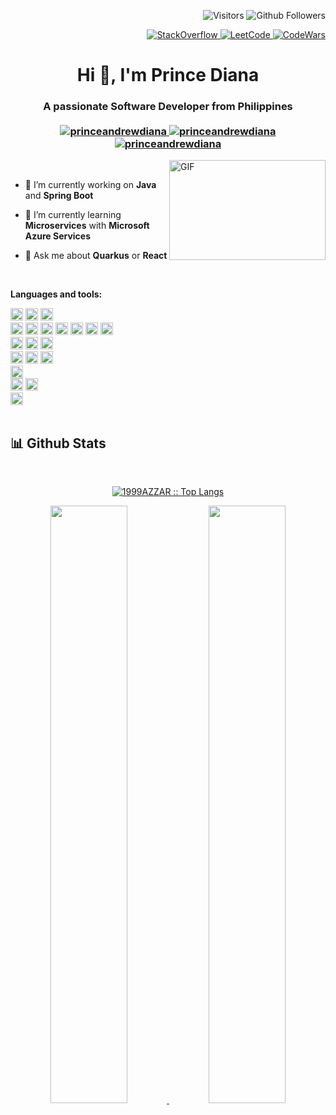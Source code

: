 
<p align="right"> 
  <img src="https://visitor-badge.laobi.icu/badge?page_id=princeandrewdiana" alt="Visitors" />
  <img src="https://img.shields.io/github/followers/princeandrewdiana?label=Follow&style=social" alt="Github Followers" />
</p>

<p align="right"> 
  <a href="https://stackoverflow.com/users/10616157/prince-diana" target="_blank">
    <img alt="StackOverflow"
    src="https://stackoverflow-badge.vercel.app/?userID=10616157" />
  </a>
  <a href="https://leetcode.com/princeandrewdiana" target="_blank">
    <img alt="LeetCode"
    src="https://img.shields.io/badge/dynamic/json?style=flat-square&labelColor=black&color=%23ffa116&label=Solved&query=solvedOverTotal&url=https%3A%2F%2Fleetcode-badge.vercel.app%2Fapi%2Fusers%2Fprinceandrewdiana&logo=leetcode&logoColor=yellow" />
  </a>
  
  <a href="https://www.codewars.com/users/princeandrewdiana" target="_blank">
    <img alt="CodeWars" src="https://www.codewars.com/users/princeandrewdiana/badges/micro" />
  </a>
</p>

<h1 align="center">Hi 👋, I'm Prince Diana</h1>
<h3 align="center">
  A passionate Software Developer from Philippines
  <br/><br/>
  <a href="https://www.linkedin.com/in/princeandrewdiana/">
    <img src="https://img.shields.io/badge/Linkedin-0077B5?style=for-the-badge&logo=linkedin&logoColor=white" alt="princeandrewdiana" />
  </a>
  <a href="https://princeandrewdiana.github.io/">
    <img src="https://img.shields.io/badge/My Portfolio-222222?style=for-the-badge&logo=GitHub%20Pages&logoColor=white" alt="princeandrewdiana" />
  </a>
  <a href="https://princeandrewdiana.github.io/">
    <img src="https://img.shields.io/badge/My Certificates-005850?style=for-the-badge&logo=credly&logoColor=green" alt="princeandrewdiana" />
  </a>
</h3>
<img align="right" alt="GIF" src="https://github.com/abhisheknaiidu/abhisheknaiidu/blob/master/code.gif?raw=true" width="250" height="160" />
<br />

- 🔭 I’m currently working on **Java** and **Spring Boot**
 
- 🌱 I’m currently learning **Microservices** with **Microsoft Azure Services**
 
- 💬 Ask me about **Quarkus** or **React**

<!-- - 👯 I’m looking to collaborate on **null** -->
<!-- - 🤝 I’m looking for help with **null** -->
<!-- - 👨‍💻 All of my projects are available at [null](null) -->
<!-- - 📝 I regularly write articles on [null](null) -->

<br/>

**Languages and tools:** 

<div>
<code><img height="20" src="https://res.cloudinary.com/practicaldev/image/fetch/s--KR6jSVNe--/c_limit%2Cf_auto%2Cfl_progressive%2Cq_auto%2Cw_880/https://img.shields.io/badge/Java-ED8B00%3Fstyle%3Dfor-the-badge%26logo%3Djava%26logoColor%3Dwhite"></code>
  <code><img height="20" src="https://img.shields.io/badge/JavaScript-323330?style=for-the-badge&logo=javascript&logoColor=F7DF1E"></code>
  <code><img height="20" src="https://img.shields.io/badge/PHP-777BB4?style=for-the-badge&logo=php&logoColor=white"></code>
</div>

<div>
  <code><img height="20" src="https://img.shields.io/badge/React-20232A?style=for-the-badge&logo=react&logoColor=61DAFB"></code>
  <code><img height="20" src="https://img.shields.io/badge/AngularJS-E23237?style=for-the-badge&logo=angularjs&logoColor=white"></code>
  <code><img height="20" src="https://img.shields.io/badge/Angular-DD0031?style=for-the-badge&logo=angular&logoColor=white"></code>
  <code><img height="20" src="https://img.shields.io/badge/HTML5-E34F26?style=for-the-badge&logo=html5&logoColor=white"></code>
  <code><img height="20" src="https://img.shields.io/badge/CSS3-1572B6?style=for-the-badge&logo=css3&logoColor=white"></code>
  <code><img height="20" src="https://res.cloudinary.com/practicaldev/image/fetch/s--yayk2pWn--/c_limit%2Cf_auto%2Cfl_progressive%2Cq_auto%2Cw_880/https://img.shields.io/badge/Material--UI-0081CB%3Fstyle%3Dfor-the-badge%26logo%3Dmaterial-ui%26logoColor%3Dwhite"></code>
  <code><img height="20" src="https://img.shields.io/badge/Tailwind_CSS-38B2AC?style=for-the-badge&logo=tailwind-css&logoColor=white"></code>
</div>

<div>
  <code><img height="20" src="https://img.shields.io/badge/Android-3DDC84?style=for-the-badge&logo=android&logoColor=white"></code>
  <code><img height="20" src="https://img.shields.io/badge/React_Native-20232A?style=for-the-badge&logo=react&logoColor=61DAF"></code>
  <code><img height="20" src="https://img.shields.io/badge/Cordova-35434F?style=for-the-badge&logo=apache-cordova&logoColor=E8E8E8"></code>
</div>

<div>
  <code><img height="20" src="https://img.shields.io/badge/Spring_Boot-F2F4F9?style=for-the-badge&logo=spring-boot"></code>
  <code><img height="20" src="https://img.shields.io/badge/Quarkus-000000?style=for-the-badge&logo=quarkus"></code>
  <code><img height="20" src="https://img.shields.io/badge/Node.js-43853D?style=for-the-badge&logo=node.js&logoColor=white"></code>
</div>

<div>
  <code><img height="20" src="https://img.shields.io/badge/Junit5-25A162?style=for-the-badge&logo=junit5&logoColor=white"></code>
</div>

<div>
  <code><img height="20" src="https://img.shields.io/badge/MongoDB-4EA94B?style=for-the-badge&logo=mongodb&logoColor=white"></code>
  <code><img height="20" src="https://img.shields.io/badge/MySQL-005C84?style=for-the-badge&logo=mysql&logoColor=white"></code>
</div>

<div>
  <code><img height="20" src="https://img.shields.io/badge/microsoft%20azure-0089D6?style=for-the-badge&logo=microsoft-azure&logoColor=white"></code>
</div>

<br/>

<div>
    <h2> 📊 Github Stats</h2>
    <br/>
    <p align="center">
      <a href="https://github.com/princeandrewdiana/">
        <img src="https://github-readme-stats.vercel.app/api/top-langs/?username=princeandrewdiana&langs_count=6&theme=react&layout=compact&hide_border=true" alt="1999AZZAR :: Top Langs" />
      </a>
    </p>
      <p align="center">
        <a href="https://github.com/princeandrewdiana/">
          <img width="49.5%" src="https://github-readme-stats.vercel.app/api?username=princeandrewdiana&show_icons=true&theme=react&hide_border=true" />
          <img width="49.5%" src="https://github-readme-streak-stats.herokuapp.com/?user=princeandrewdiana&theme=react&hide_border=true" />
        </a>
      </p>
     <br/>
</div>
